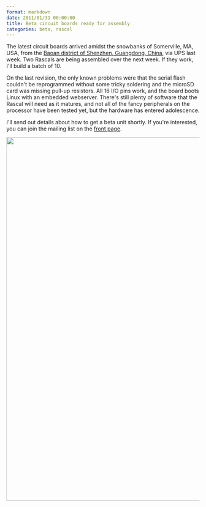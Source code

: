 ```yaml
---
format: markdown
date: 2011/01/31 00:00:00
title: Beta circuit boards ready for assembly
categories: beta, rascal
---
```

The latest circuit boards arrived amidst the snowbanks of Somerville, MA, USA, from the [Baoan district of Shenzhen, Guangdong, China][1], via UPS last week. Two Rascals are being assembled over the next week. If they work, I'll build a batch of 10.

On the last revision, the only known problems were that the serial flash couldn't be reprogrammed without some tricky soldering and the microSD card was missing pull-up resistors. All 16 I/O pins work, and the board boots Linux with an embedded webserver. There's still plenty of software that the Rascal will need as it matures, and not all of the fancy peripherals on the processor have been tested yet, but the hardware has entered adolescence.

I'll send out details about how to get a beta unit shortly. If you're interested, you can join the mailing list on the [front page][2].

<a href="http://rascalmicro.com/img/rascal-0.6-beta-pcb.jpg"><img src="http://rascalmicro.com/img/rascal-0.6-beta-pcb.jpg" width="950px"></a>

[1]: http://maps.google.com/maps?f=q&source=s_q&hl=en&geocode=&q=China+Guangdong+Shenzhen+Bao+An+Qu&sll=22.553393,113.884293&sspn=0.368747,0.574036&z=12
[2]: http://rascalmicro.com

